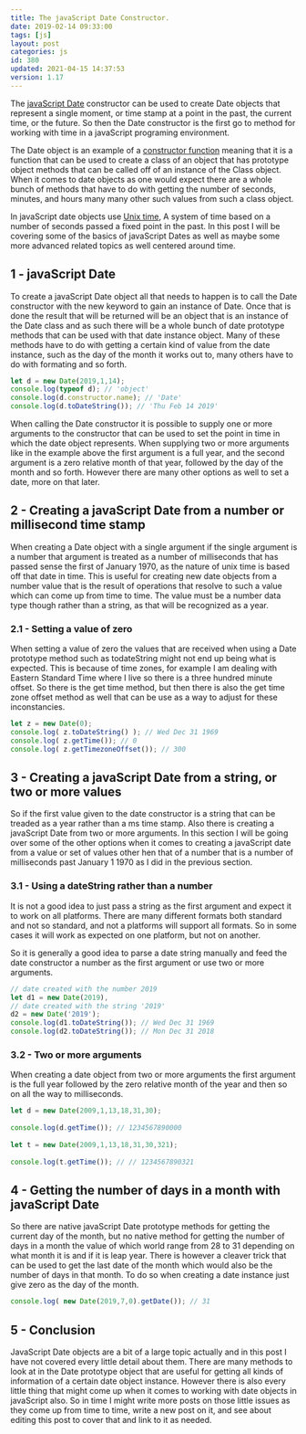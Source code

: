 ```yaml
---
title: The javaScript Date Constructor.
date: 2019-02-14 09:33:00
tags: [js]
layout: post
categories: js
id: 380
updated: 2021-04-15 14:37:53
version: 1.17
---
```


The [javaScript Date](https://developer.mozilla.org/en-US/docs/Web/JavaScript/Reference/Global_Objects/Date) constructor can be used to create Date objects that represent a single moment, or time stamp at a point in the past, the current time, or the future. So then the Date constructor is the first go to method for working with time in a javaScript programing environment.

The Date object is an example of a [constructor function](/2019/02/27/js-javascript-constructor/) meaning that it is a function that can be used to create a class of an object that has prototype object methods that can be called off of an instance of the Class object. When it comes to date objects as one would expect there are a whole bunch of methods that have to do with getting the number of seconds, minutes, and hours many many other such values from such a class object.

In javaScript date objects use [Unix time](https://en.wikipedia.org/wiki/Unix_time), A system of time based on a number of seconds passed a fixed point in the past. In this post I will be covering some of the basics of javaScript Dates as well as maybe some more advanced related topics as well centered around time. 


<!-- more -->

## 1 - javaScript Date

To create a javaScript Date object all that needs to happen is to call the Date constructor with the new keyword to gain an instance of Date. Once that is done the result that will be returned will be an object that is an instance of the Date class and as such there will be a whole bunch of date prototype methods that can be used with that date instance object. Many of these methods have to do with getting a certain kind of value from the date instance, such as the day of the month it works out to, many others have to do with formating and so forth.


```js
let d = new Date(2019,1,14);
console.log(typeof d); // 'object'
console.log(d.constructor.name); // 'Date'
console.log(d.toDateString()); // 'Thu Feb 14 2019'
```

When calling the Date constructor it is possible to supply one or more arguments to the constructor that can be used to set the point in time in which the date object represents. When supplying two or more arguments like in the example above the first argument is a full year, and the second argument is a zero relative month of that year, followed by the day of the month and so forth. However there are many other options as well to set a date, more on that later.

## 2 - Creating a javaScript Date from a number or millisecond time stamp

When creating a Date object with a single argument if the single argument is a number that argument is treated as a number of milliseconds that has passed sense the first of January 1970, as the nature of unix time is based off that date in time. This is useful for creating new date objects from a number value that is the result of operations that resolve to such a value which can come up from time to time. The value must be a number data type though rather than a string, as that will be recognized as a year.

### 2.1 - Setting a value of zero

When setting a value of zero the values that are received when using a Date prototype method such as todateString might not end up being what is expected. This is because of time zones, for example I am dealing with Eastern Standard Time where I live so there is a three hundred minute offset. So there is the get time method, but then there is also the get time zone offset method as well that can be use as a way to adjust for these inconstancies.

```js
let z = new Date(0);
console.log( z.toDateString() ); // Wed Dec 31 1969
console.log( z.getTime()); // 0
console.log( z.getTimezoneOffset()); // 300
```

## 3 - Creating a javaScript Date from a string, or two or more values

So if the first value given to the date constructor is a string that can be treaded as a year rather than a ms time stamp. Also there is creating a javaScript Date from two or more arguments. In this section I will be going over some of the other options when it comes to creating a javaScript date from a value or set of values other hen that of a number that is a number of milliseconds past January 1 1970 as I did in the previous section.

### 3.1 - Using a dateString rather than a number

It is not a good idea to just pass a string as the first argument and expect it to work on all platforms. There are many different formats both standard and not so standard, and not a platforms will support all formats. So in some cases it will work as expected on one platform, but not on another.

So it is generally a good idea to parse a date string manually and feed the date constructor a number as the first argument or use two or more arguments.

```js
// date created with the number 2019
let d1 = new Date(2019),
// date created with the string '2019'
d2 = new Date('2019');
console.log(d1.toDateString()); // Wed Dec 31 1969
console.log(d2.toDateString()); // Mon Dec 31 2018
```

### 3.2 - Two or more arguments

When creating a date object from two or more arguments the first argument is the full year followed by the zero relative month of the year and then so on all the way to milliseconds.

```js
let d = new Date(2009,1,13,18,31,30);
 
console.log(d.getTime()); // 1234567890000
 
let t = new Date(2009,1,13,18,31,30,321);
 
console.log(t.getTime()); // // 1234567890321
```

## 4 - Getting the number of days in a month with javaScript Date

So there are native javaScript Date prototype methods for getting the current day of the month, but no native method for getting the number of days in a month the value of which world range from 28 to 31 depending on what month it is and if it is leap year. There is however a cleaver trick that can be used to get the last date of the month which would also be the number of days in that month. To do so when creating a date instance just give zero as the day of the month.

```js
console.log( new Date(2019,7,0).getDate()); // 31
```

## 5 - Conclusion

JavaScript Date objects are a bit of a large topic actually and in this post I have not covered every little detail about them. There are many methods to look at in the Date prototype object that are useful for getting all kinds of information of a certain date object instance. However there is also every little thing that might come up when it comes to working with date objects in javaScript also. So in time I might write more posts on those little issues as they come up from time to time, write a new post on it, and see about editing this post to cover that and link to it as needed.
